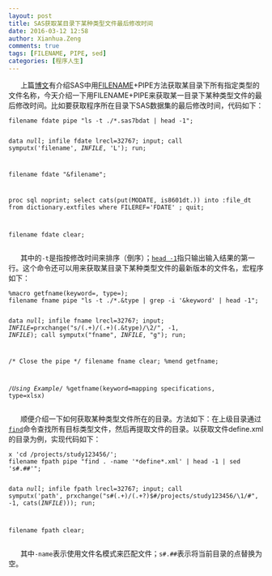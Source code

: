 ```yaml
---
layout: post
title: SAS获取某目录下某种类型文件最后修改时间
date: 2016-03-12 12:58
author: Xianhua.Zeng
comments: true
tags: [FILENAME, PIPE, sed]
categories: [程序人生]
---
```

<p>      上篇<a href="http://www.xianhuazeng.com/cn?p=710" target="_blank"><span style="text-decoration: underline;">博文</span></a>有介绍SAS中用<span style="text-decoration: underline;"><a href="http://support.sas.com/documentation/cdl/en/hostunx/61879/HTML/default/viewer.htm#pipe.htm" target="_blank">FILENAME</a></span>+PIPE方法获取某目录下所有指定类型的文件名称，今天介绍一下用FILENAME+PIPE来获取某一目录下某种类型文件的最后修改时间。比如要获取程序所在目录下SAS数据集的最后修改时间，代码如下：<!--more--></p>
<pre><code>filename fdate pipe "ls -t ./*.sas7bdat | head -1";

data _null_;
    infile fdate lrecl=32767;
    input;
    call symputx('filename', _INFILE_, 'L');
run;

filename fdate "&amp;filename";

proc sql noprint;
    select cats(put(MODATE, is8601dt.)) into :file_dt
        from dictionary.extfiles
        where FILEREF='FDATE'
        ;
quit;

filename fdate clear;
</code></pre>
<p>      其中的<code>-t</code>是指按修改时间来排序（倒序）；<span style="text-decoration: underline;"><a href="https://en.wikipedia.org/wiki/Head_(Unix)" target="_blank"><code>head -1</code></a></span>指只输出输入结果的第一行。这个命令还可以用来获取某目录下某种类型文件的最新版本的文件名，宏程序如下：</p>
<pre><code>%macro getfname(keyword=, type=);
filename fname pipe "ls -t ./*.&amp;type | grep -i '&amp;keyword' | head -1";

data _null_;
    infile fname lrecl=32767;
    input;
    _INFILE_=prxchange("s/(.+)\/(.+)(\.&amp;type)/\2/", -1, _INFILE_);
    call symputx("fname", _INFILE_, "g");
run;

/* Close the pipe */
filename fname clear;
%mend getfname;

/*Using Example*/
%getfname(keyword=mapping specifications, type=xlsx)
</code></pre>
<p>      顺便介绍一下如何获取某种类型文件所在的目录。方法如下：在上级目录通过<span style="text-decoration: underline;"><a href="https://en.wikipedia.org/wiki/Find" target="_blank"><code>find</code></a></span>命令查找所有目标类型文件，然后再提取文件的目录。以获取文件define.xml的目录为例，实现代码如下：</p>
<pre><code>x 'cd /projects/study123456/';
filename fpath pipe "find . -name '*define*.xml' | head -1 | sed 's#.##'";

data _null_;
    infile fpath lrecl=32767;
    input;
    call symputx('path', prxchange("s#(.+)/(.+?)$#/projects/study123456/\1/#", -1, cats(_INFILE_)));
run;

filename fpath clear;
</code></pre>
<p>      其中<code>-name</code>表示使用文件名模式来匹配文件；<code>s#.##</code>表示将当前目录的点替换为空。</p>
